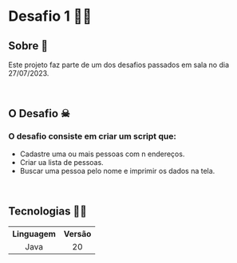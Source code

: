 # Desafio 1 🚀🚀

<!-- aq entra o gif -->

## Sobre 🧾
 
Este projeto faz parte de um dos desafios passados em sala no dia 27/07/2023.

</br>

## O Desafio ☠

### O desafio consiste em criar um script que:

* Cadastre uma ou mais pessoas com n endereços.
* Criar ua lista de pessoas.
* Buscar uma pessoa pelo nome e imprimir os dados na tela.

</br>

## Tecnologias 👩‍💻

<table>
  <tr>
  <th> Linguagem </th>
    <th> Versão </th>
  </tr>
  <tr>
    <td align="center"> Java </td>
    <td align="center"> 20 </td>
  </tr>
</table>
